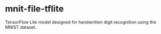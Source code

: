 # mnit-file-tflite
TensorFlow Lite model designed for handwritten digit recognition using the MNIST dataset.
